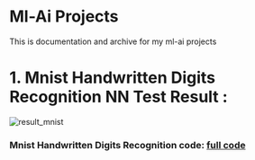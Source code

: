 # Ml-Ai Projects
This is documentation and archive for my ml-ai projects

# 1. Mnist Handwritten Digits Recognition NN Test Result :
![result_mnist](https://github.com/user-attachments/assets/9f7b6190-b67e-4c2a-b5bd-87c18eb36b7a)
### Mnist Handwritten Digits Recognition code: [full code](https://github.com/4rem3s/ml-ai/blob/main/mnist-digits-nn.py)
